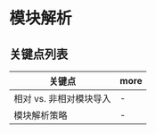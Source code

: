 # 模块解析

## 关键点列表

| 关键点                  | more |
| ----------------------- | ---- |
| 相对 vs. 非相对模块导入 | -    |
| 模块解析策略            | -    |
